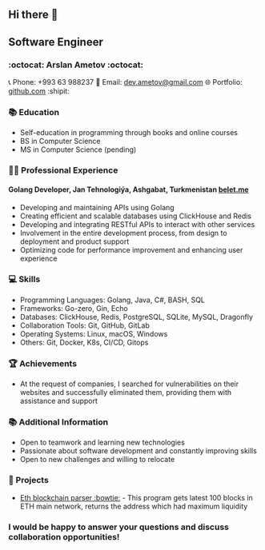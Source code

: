 ## Hi there 👋

<!--
**ametow/ametow** is a ✨ _special_ ✨ repository because its `README.md` (this file) appears on your GitHub profile.

Here are some ideas to get you started:

- 🔭 I’m currently working on ...
- 🌱 I’m currently learning ...
- 👯 I’m looking to collaborate on ...
- 🤔 I’m looking for help with ...
- 💬 Ask me about ...
- 📫 How to reach me: ...
- 😄 Pronouns: ...
- ⚡ Fun fact: ...
-->
## Software Engineer

### :octocat: Arslan Ametov :octocat:

📞 Phone: +993 63 988237
📧 Email: dev.ametov@gmail.com
🌐 Portfolio: [github.com](https://github.com/ametow) :shipit:

### 📚 Education

- Self-education in programming through books and online courses
- BS in Computer Science
- MS in Computer Science (pending)

### 👨‍💻 Professional Experience

#### Golang Developer, Jan Tehnologiýa, Ashgabat, Turkmenistan [belet.me](https://belet.me/)

- Developing and maintaining APIs using Golang
- Creating efficient and scalable databases using ClickHouse and Redis
- Developing and integrating RESTful APIs to interact with other services
- Involvement in the entire development process, from design to deployment and product support
- Optimizing code for performance improvement and enhancing user experience

### 💻 Skills

- Programming Languages: Golang, Java, C#, BASH, SQL
- Frameworks: Go-zero, Gin, Echo
- Databases: ClickHouse, Redis, PostgreSQL, SQLite, MySQL, Dragonfly
- Collaboration Tools: Git, GitHub, GitLab
- Operating Systems: Linux, macOS, Windows
- Others: Git, Docker, K8s, CI/CD, Gitops

### 🏆 Achievements

- At the request of companies, I searched for vulnerabilities on their websites and successfully eliminated them, providing them with assistance and support

### 📚 Additional Information

- Open to teamwork and learning new technologies
- Passionate about software development and constantly improving skills
- Open to new challenges and willing to relocate

### 📃 Projects

- [Eth blockchain parser :bowtie:](https://github.com/ametow/getblock) - This program gets latest 100 blocks in ETH main network, returns the address which had maximum liquidity 

### I would be happy to answer your questions and discuss collaboration opportunities!
